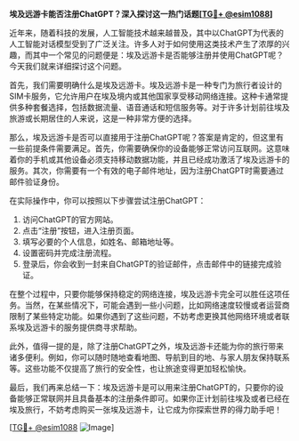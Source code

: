 **埃及远游卡能否注册ChatGPT？深入探讨这一热门话题[[TG💪+ @esim1088](https://t.me/s/esim1088)]**

近年来，随着科技的发展，人工智能技术越来越普及，其中以ChatGPT为代表的人工智能对话模型受到了广泛关注。许多人对于如何使用这类技术产生了浓厚的兴趣，而其中一个常见的问题便是：埃及远游卡是否能够注册并使用ChatGPT呢？今天我们就来详细探讨这个问题。

首先，我们需要明确什么是埃及远游卡。埃及远游卡是一种专门为旅行者设计的SIM卡服务，它允许用户在埃及境内或其他国家享受移动网络连接。这种卡通常提供多种套餐选择，包括数据流量、语音通话和短信服务等。对于许多计划前往埃及旅游或长期居住的人来说，这是一种非常方便的选择。

那么，埃及远游卡是否可以直接用于注册ChatGPT呢？答案是肯定的，但这里有一些前提条件需要满足。首先，你需要确保你的设备能够正常访问互联网。这意味着你的手机或其他设备必须支持移动数据功能，并且已经成功激活了埃及远游卡的服务。其次，你需要有一个有效的电子邮件地址，因为注册ChatGPT时需要通过邮件验证身份。

在实际操作中，你可以按照以下步骤尝试注册ChatGPT：

1. 访问ChatGPT的官方网站。
2. 点击“注册”按钮，进入注册页面。
3. 填写必要的个人信息，如姓名、邮箱地址等。
4. 设置密码并完成注册流程。
5. 登录后，你会收到一封来自ChatGPT的验证邮件，点击邮件中的链接完成验证。

在整个过程中，只要你能够保持稳定的网络连接，埃及远游卡完全可以胜任这项任务。当然，在某些情况下，可能会遇到一些小问题，比如网络速度较慢或者运营商限制了某些特定功能。如果你遇到了这些问题，不妨考虑更换其他网络环境或者联系埃及远游卡的服务提供商寻求帮助。

此外，值得一提的是，除了注册ChatGPT之外，埃及远游卡还能为你的旅行带来诸多便利。例如，你可以随时随地查看地图、导航到目的地、与家人朋友保持联系等。这些功能不仅提高了旅行的安全性，也让旅途变得更加轻松愉快。

最后，我们再来总结一下：埃及远游卡是可以用来注册ChatGPT的，只要你的设备能够正常联网并且具备基本的注册条件即可。如果你正计划前往埃及或者已经在埃及旅行，不妨考虑购买一张埃及远游卡，让它成为你探索世界的得力助手吧！

[[TG💪+ @esim1088](https://t.me/s/esim1088) ![Image](https://i.postimg.cc/4NQfJmqS/Snipaste-2025-05-13-00-14-12.png)]